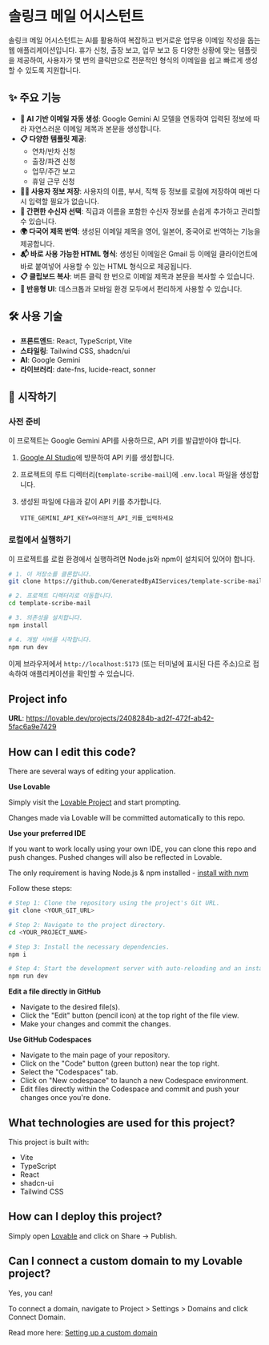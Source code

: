 # 솔링크 메일 어시스턴트

솔링크 메일 어시스턴트는 AI를 활용하여 복잡하고 번거로운 업무용 이메일 작성을 돕는 웹 애플리케이션입니다. 휴가 신청, 출장 보고, 업무 보고 등 다양한 상황에 맞는 템플릿을 제공하여, 사용자가 몇 번의 클릭만으로 전문적인 형식의 이메일을 쉽고 빠르게 생성할 수 있도록 지원합니다.

## ✨ 주요 기능

- **🤖 AI 기반 이메일 자동 생성**: Google Gemini AI 모델을 연동하여 입력된 정보에 따라 자연스러운 이메일 제목과 본문을 생성합니다.
- **📋 다양한 템플릿 제공**:
  - 연차/반차 신청
  - 출장/파견 신청
  - 업무/주간 보고
  - 휴일 근무 신청
- **🧑‍💼 사용자 정보 저장**: 사용자의 이름, 부서, 직책 등 정보를 로컬에 저장하여 매번 다시 입력할 필요가 없습니다.
- **👥 간편한 수신자 선택**: 직급과 이름을 포함한 수신자 정보를 손쉽게 추가하고 관리할 수 있습니다.
- **🌍 다국어 제목 번역**: 생성된 이메일 제목을 영어, 일본어, 중국어로 번역하는 기능을 제공합니다.
- **📬 바로 사용 가능한 HTML 형식**: 생성된 이메일은 Gmail 등 이메일 클라이언트에 바로 붙여넣어 사용할 수 있는 HTML 형식으로 제공됩니다.
- **📋 클립보드 복사**: 버튼 클릭 한 번으로 이메일 제목과 본문을 복사할 수 있습니다.
- **📱 반응형 UI**: 데스크톱과 모바일 환경 모두에서 편리하게 사용할 수 있습니다.

## 🛠️ 사용 기술

- **프론트엔드**: React, TypeScript, Vite
- **스타일링**: Tailwind CSS, shadcn/ui
- **AI**: Google Gemini
- **라이브러리**: date-fns, lucide-react, sonner

## 🚀 시작하기

### 사전 준비

이 프로젝트는 Google Gemini API를 사용하므로, API 키를 발급받아야 합니다.

1.  [Google AI Studio](https://aistudio.google.com/app/apikey)에 방문하여 API 키를 생성합니다.
2.  프로젝트의 루트 디렉터리(`template-scribe-mail`)에 `.env.local` 파일을 생성합니다.
3.  생성된 파일에 다음과 같이 API 키를 추가합니다.

    ```
    VITE_GEMINI_API_KEY=여러분의_API_키를_입력하세요
    ```

### 로컬에서 실행하기

이 프로젝트를 로컬 환경에서 실행하려면 Node.js와 npm이 설치되어 있어야 합니다.

```sh
# 1. 이 저장소를 클론합니다.
git clone https://github.com/GeneratedByAIServices/template-scribe-mail.git

# 2. 프로젝트 디렉터리로 이동합니다.
cd template-scribe-mail

# 3. 의존성을 설치합니다.
npm install

# 4. 개발 서버를 시작합니다.
npm run dev
```

이제 브라우저에서 `http://localhost:5173` (또는 터미널에 표시된 다른 주소)으로 접속하여 애플리케이션을 확인할 수 있습니다.

## Project info

**URL**: https://lovable.dev/projects/2408284b-ad2f-472f-ab42-5fac6a9e7429

## How can I edit this code?

There are several ways of editing your application.

**Use Lovable**

Simply visit the [Lovable Project](https://lovable.dev/projects/2408284b-ad2f-472f-ab42-5fac6a9e7429) and start prompting.

Changes made via Lovable will be committed automatically to this repo.

**Use your preferred IDE**

If you want to work locally using your own IDE, you can clone this repo and push changes. Pushed changes will also be reflected in Lovable.

The only requirement is having Node.js & npm installed - [install with nvm](https://github.com/nvm-sh/nvm#installing-and-updating)

Follow these steps:

```sh
# Step 1: Clone the repository using the project's Git URL.
git clone <YOUR_GIT_URL>

# Step 2: Navigate to the project directory.
cd <YOUR_PROJECT_NAME>

# Step 3: Install the necessary dependencies.
npm i

# Step 4: Start the development server with auto-reloading and an instant preview.
npm run dev
```

**Edit a file directly in GitHub**

- Navigate to the desired file(s).
- Click the "Edit" button (pencil icon) at the top right of the file view.
- Make your changes and commit the changes.

**Use GitHub Codespaces**

- Navigate to the main page of your repository.
- Click on the "Code" button (green button) near the top right.
- Select the "Codespaces" tab.
- Click on "New codespace" to launch a new Codespace environment.
- Edit files directly within the Codespace and commit and push your changes once you're done.

## What technologies are used for this project?

This project is built with:

- Vite
- TypeScript
- React
- shadcn-ui
- Tailwind CSS

## How can I deploy this project?

Simply open [Lovable](https://lovable.dev/projects/2408284b-ad2f-472f-ab42-5fac6a9e7429) and click on Share -> Publish.

## Can I connect a custom domain to my Lovable project?

Yes, you can!

To connect a domain, navigate to Project > Settings > Domains and click Connect Domain.

Read more here: [Setting up a custom domain](https://docs.lovable.dev/tips-tricks/custom-domain#step-by-step-guide)
